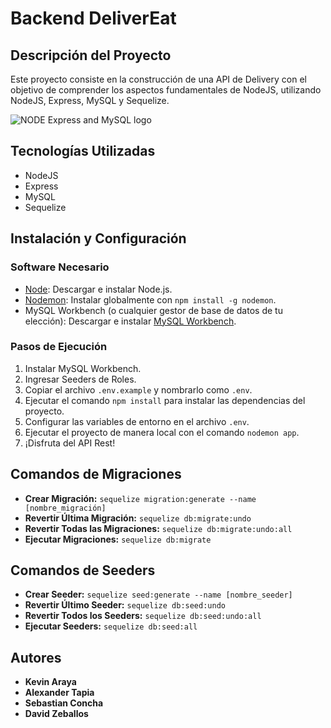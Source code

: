 # Backend DeliverEat

## Descripción del Proyecto
Este proyecto consiste en la construcción de una API de Delivery con el objetivo de comprender los aspectos fundamentales de NodeJS, utilizando NodeJS, Express, MySQL y Sequelize.

![NODE Express and MySQL logo](https://camo.githubusercontent.com/dd9024e69baf8374565724596b731933da38474be9b102fc3a555f06f90ffe22/68747470733a2f2f6d69726f2e6d656469756d2e636f6d2f76322f726573697a653a6669743a313430302f312a5f765f706564414a486e334e7a573670724b445264412e706e67)

## Tecnologías Utilizadas
- NodeJS
- Express
- MySQL
- Sequelize

## Instalación y Configuración

### Software Necesario
- [Node](https://nodejs.org/): Descargar e instalar Node.js.
- [Nodemon](https://www.npmjs.com/package/nodemon): Instalar globalmente con `npm install -g nodemon`.
- MySQL Workbench (o cualquier gestor de base de datos de tu elección): Descargar e instalar [MySQL Workbench](https://www.mysql.com/products/workbench/).

### Pasos de Ejecución
1. Instalar MySQL Workbench.
2. Ingresar Seeders de Roles.
3. Copiar el archivo `.env.example` y nombrarlo como `.env`.
4. Ejecutar el comando `npm install` para instalar las dependencias del proyecto.
5. Configurar las variables de entorno en el archivo `.env`.
6. Ejecutar el proyecto de manera local con el comando `nodemon app`.
7. ¡Disfruta del API Rest!

## Comandos de Migraciones
- **Crear Migración:** `sequelize migration:generate --name [nombre_migración]`
- **Revertir Última Migración:** `sequelize db:migrate:undo`
- **Revertir Todas las Migraciones:** `sequelize db:migrate:undo:all`
- **Ejecutar Migraciones:** `sequelize db:migrate`

## Comandos de Seeders
- **Crear Seeder:** `sequelize seed:generate --name [nombre_seeder]`
- **Revertir Último Seeder:** `sequelize db:seed:undo`
- **Revertir Todos los Seeders:** `sequelize db:seed:undo:all`
- **Ejecutar Seeders:** `sequelize db:seed:all`

## Autores
- **Kevin Araya**
- **Alexander Tapia**
- **Sebastian Concha**
- **David Zeballos**
